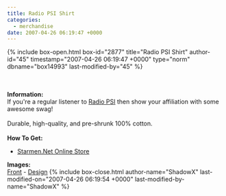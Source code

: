 ```yaml
---
title: Radio PSI Shirt
categories:
  - merchandise
date: 2007-04-26 06:19:47 +0000
---
```

{% include box-open.html box-id="2877" title="Radio PSI Shirt" author-id="45" timestamp="2007-04-26 06:19:47 +0000" type="norm" dbname="box14993" last-modified-by="45" %}
	<center>
	<imgalphapng src="/merchandise/images/smn_radiopsi_title.png" width="350" height="350" border="0" alt="Radio PSI Shirt" />
	</center>
	<br /><br />
	<b>Information:</b>
	<br />
	If you're a regular listener to <a href="http://starmen.net/radio/">Radio PSI</a> then 
	show your affiliation with some awesome swag!
	<br /><br />
	Durable, high-quality, and pre-shrunk 100% cotton.
	<br /><br />
	<b>How To Get:</b>
	<br />
	<ul>
	<li><a href="http://www.cafepress.com/starmen.10836819">Starmen.Net Online Store</a></li>
	</ul>
	<b>Images:</b>
	<br />
	<a href="/merchandise/images/smn_radiopsi_front.jpg">Front</a> - <a href="/merchandise/images/smn_radiopsi_design.jpg">Design</a>
{% include box-close.html author-name="ShadowX" last-modified-on="2007-04-26 06:19:54 +0000" last-modified-by-name="ShadowX" %}
